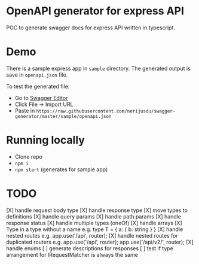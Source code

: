 # OpenAPI generator for express API
POC to generate swagger docs for express API written in typescript.

# Demo
There is a sample express app in `sample` directory.
The generated output is save in `openapi.json` file.

To test the generated file:
- Go to [Swagger Editor](https://editor.swagger.io)
- Click File -> Import URL
- Paste in `https://raw.githubusercontent.com/nerijusdu/swagger-generator/master/sample/openapi.json`

# Running locally
- Clone repo
- `npm i`
- `npm start` (generates for sample app)

# TODO
[X] handle request body type
[X] handle response type
[X] move types to definitions
[X] handle query params
[X] handle path params
[X] handle response status
[X] handle multiple types (oneOf)
[X] handle arrays
[X] Type in a type without a name e.g. type T = { a: { b: string } }
[X] handle nested routes e.g. app.use('/api', router);
[X] handle nested routes for duplicated routers e.g. app.use('/api', router); app.use('/api/v2/', router);
[X] handle enums
[ ] generate descriptions for responses
[ ] test if type arrangement for IRequestMatcher is always the same

